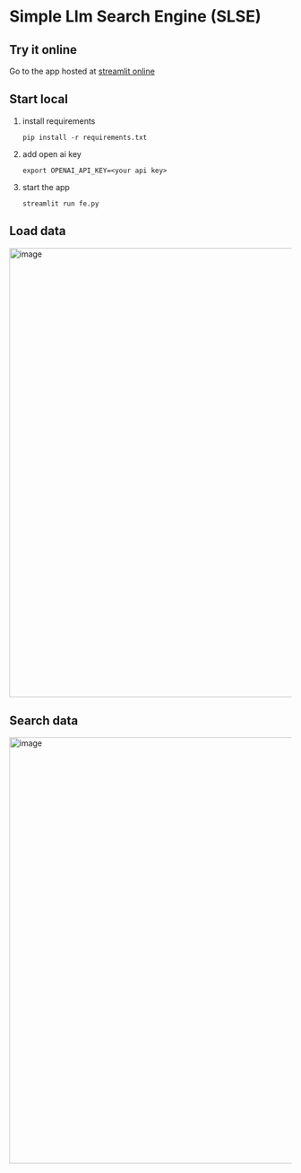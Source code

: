 # Simple Llm Search Engine (SLSE)

## Try it online

Go to the app hosted at [streamlit online](https://helmanofer-llm-fe-t9wo2b.streamlit.app/)


## Start local

1. install requirements

    `pip install -r requirements.txt`

1. add open ai key
    
    `export OPENAI_API_KEY=<your api key>`
    
3. start the app 

    `streamlit run fe.py`

## Load data 
<img width="801" alt="image" src="https://github.com/helmanofer/llm/assets/6523193/991e4d19-578e-4ee2-a183-1b86b1cbc96f">

## Search data
<img width="760" alt="image" src="https://github.com/helmanofer/llm/assets/6523193/6fd92023-bd86-442e-a59e-ca3a2a9056e9">

